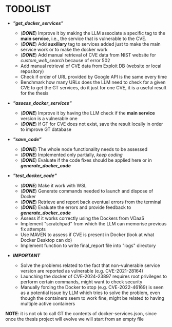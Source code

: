 # TODOLIST
- ***"get_docker_services"***
    - (***DONE***) Improve it by making the LLM associate a specific tag to the **main service**, i.e., the service that is vulnerable to the CVE.
    - (***DONE***) Add **auxiliary** tag to services added just to make the main service work or to make the docker work
    - (***DONE***) Add manual retrieval of CVE data from NIST website for _custom_web_search_ because of error 502
    - Add manual retrieval of CVE data from Exploit DB (website or local repository)
    - Check if order of URL provided by Google API is the same every time
    - Benchmark how many URLs does the LLM need to check for a given CVE to get the GT services, do it just for one CVE, it is a useful result for the thesis
- ***"assess_docker_services"***
    - (***DONE***) Improve it by having the LLM check if the **main service** version is a vulnerable one
    - (***DONE***) If GT for CVE does not exist, save the result locally in order to improve GT database
- ***"save_code"***
    - (***DONE***) The whole node functionality needs to be assessed
    - (***DONE***) Implemented only partially, *keep coding*
    - (***DONE***) Evaluate if the code fixes should be applied here or in ***generate_docker_code***
- ***"test_docker_code"***
    - (***DONE***) Make it work with WSL
    - (***DONE***) Generate commands needed to launch and dispose of Docker
    - (***DONE***) Retrieve and report back eventual errors from the terminal
    - (***DONE***) Evaluate the errors and provide feedback to ***generate_docker_code***
    - Assess if it works correctly using the Dockers from VDaaS
    - Implement "scratchpad" from which the LLM can memorise previous fix attempts
    - Use MAVEN to assess if CVE is present in Docker (look at what Docker Desktop can do)
    - Implement function to write final_report file into "logs" directory

- ***IMPORTANT***
    - Solve the problems related to the fact that non-vulnerable service version are reported as vulnerable (e.g. CVE-2021-28164)
    - Launching the docker of CVE-2024-23897 requires root privileges to perform certain commands, might want to check security
    - Manually forcing the Docker to stop (e.g. CVE-2022-46169) is seen as a potential issue by LLM which tries to solve the problem, even though the containers seem to work fine, might be related to having multiple active containers 


**NOTE**: it is not ok to call GT the contents of docker-services.json, since once the thesis project will evolve we will start from an empty file